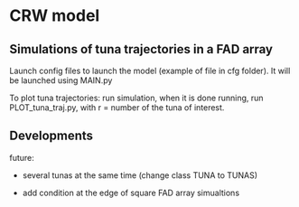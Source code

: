 # CRW model

## Simulations of tuna trajectories in a FAD array

Launch config files to launch the model (example of file in cfg folder). It will be launched using MAIN.py

To plot tuna trajectories: run simulation, when it is done running, run PLOT_tuna_traj.py, with r = number of the tuna of interest.

## Developments

future:

* several tunas at the same time (change class TUNA to TUNAS)

* add condition at the edge of square FAD array simualtions
